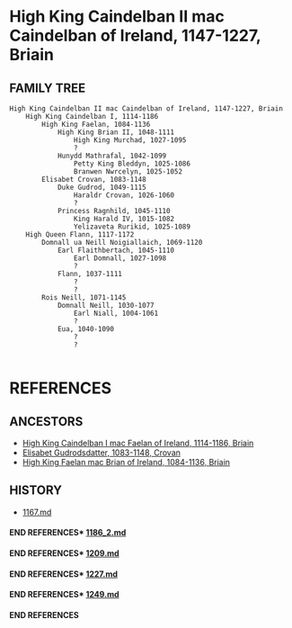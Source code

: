 # High King Caindelban II mac Caindelban of Ireland, 1147-1227, Briain

## FAMILY TREE 
```
High King Caindelban II mac Caindelban of Ireland, 1147-1227, Briain
	High King Caindelban I, 1114-1186
		High King Faelan, 1084-1136
			High King Brian II, 1048-1111
				High King Murchad, 1027-1095
				?
			Hunydd Mathrafal, 1042-1099
				Petty King Bleddyn, 1025-1086
				Branwen Nwrcelyn, 1025-1052
		Elisabet Crovan, 1083-1148
			Duke Gudrod, 1049-1115
				Haraldr Crovan, 1026-1060
				?
			Princess Ragnhild, 1045-1110
				King Harald IV, 1015-1082
				Yelizaveta Rurikid, 1025-1089
	High Queen Flann, 1117-1172
		Domnall ua Neill Noigiallaich, 1069-1120
			Earl Flaithbertach, 1045-1110
				Earl Domnall, 1027-1098
				?
			Flann, 1037-1111
				?
				?
		Rois Neill, 1071-1145
			Domnall Neill, 1030-1077
				Earl Niall, 1004-1061
				?
			Eua, 1040-1090
				?
				?
		
```


# REFERENCES

## ANCESTORS
* [High King Caindelban I mac Faelan of Ireland, 1114-1186, Briain](caindelban_i_mac_faelan_1114.md)
* [Elisabet Gudrodsdatter, 1083-1148, Crovan](elisabet_gudrodsdatter_1083.md)
* [High King Faelan mac Brian of Ireland, 1084-1136, Briain](faelan_mac_brian_1084.md)

## HISTORY
* [1167.md](../h/1167.md)
#### END REFERENCES* [1186_2.md](../h/1186_2.md)
#### END REFERENCES* [1209.md](../h/1209.md)
#### END REFERENCES* [1227.md](../h/1227.md)
#### END REFERENCES* [1249.md](../h/1249.md)
#### END REFERENCES